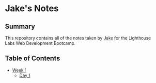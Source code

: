 # Jake's Notes

## Summary 

This repository contains all of the notes taken by [Jake](https://github.com/JakeAppleby3) for the Lighthouse Labs Web Development Bootcamp.

## Table of Contents
* [Week 1](/Week_1)
  * [Day 1](/Week_1/Day_1)